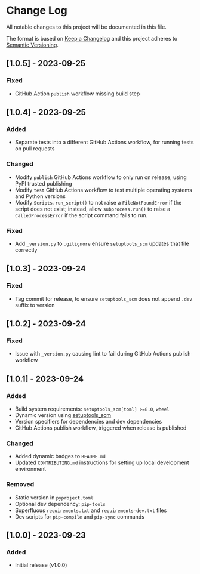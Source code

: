 # Change Log

All notable changes to this project will be documented in this file.

The format is based on [Keep a Changelog](http://keepachangelog.com/) and this project adheres to
[Semantic Versioning](http://semver.org/).

## [1.0.5] - 2023-09-25

### Fixed

- GitHub Action `publish` workflow missing build step

## [1.0.4] - 2023-09-25

### Added

- Separate tests into a different GitHub Actions workflow, for running tests on pull requests

### Changed

- Modify `publish` GitHub Actions workflow to only run on release, using PyPI trusted publishing
- Modify `test` GitHub Actions workflow to test multiple operating systems and Python versions
- Modify `Scripts.run_script()` to not raise a `FileNotFoundError` if the script does not exist; instead, allow
  `subprocess.run()` to raise a `CalledProcessError` if the script command fails to run.

### Fixed

- Add `_version.py` to `.gitignore` ensure `setuptools_scm` updates that file correctly

## [1.0.3] - 2023-09-24

### Fixed

- Tag commit for release, to ensure `setuptools_scm` does not append `.dev` suffix to version

## [1.0.2] - 2023-09-24

### Fixed

- Issue with `_version.py` causing lint to fail during GitHub Actions publish workflow

## [1.0.1] - 2023-09-24

### Added

- Build system requirements: `setuptools_scm[toml] >=8.0`, `wheel`
- Dynamic version using [setuptools_scm](https://pypi.org/project/setuptools-scm/)
- Version specifiers for dependencies and dev dependencies
- GitHub Actions publish workflow, triggered when release is published

### Changed

- Added dynamic badges to `README.md`
- Updated `CONTRIBUTING.md` instructions for setting up local development environment

### Removed

- Static version in `pyproject.toml`
- Optional dev dependency: `pip-tools`
- Superfluous `requirements.txt` and `requirements-dev.txt` files
- Dev scripts for `pip-compile` and `pip-sync` commands

## [1.0.0] - 2023-09-23

### Added

- Initial release (v1.0.0)
